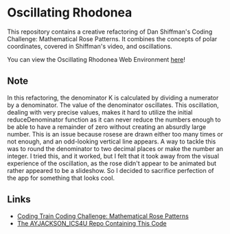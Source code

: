 # Oscillating Rhodonea
This repository contains a creative refactoring of Dan Shiffman's Coding Challenge: Mathematical Rose Patterns. It combines the concepts of polar coordinates, covered in Shiffman's video, and oscillations. 

You can view the Oscillating Rhodonea Web Environment [here](https://sabrinabutton.github.io/oscillating-rhodonea/)!

## Note
In this refactoring, the denominator K is calculated by dividing a numerator by a denominator. The value of the denominator oscillates. This oscillation, dealing with very precise values, makes it hard to utilize the initial reduceDenominator function as it can never reduce the numbers enough to be able to have a remainder of zero without creating an absurdly large number. This is an issue because rosese are drawn either too many times or not enough, and an odd-looking vertical line appears. A way to tackle this was to round the denominator to two decimal places or make the number an integer. I tried this, and it worked, but I felt that it took away from the visual experience of the oscillation, as the rose didn't appear to be animated but rather appeared to be a slideshow. So I decided to sacrifice perfection of the app for something that looks cool.  

## Links 
- [Coding Train Coding Challenge: Mathematical Rose Patterns](https://thecodingtrain.com/CodingChallenges/055-roses.html)
- [The AYJACKSON_ICS4U Repo Containing This Code](https://github.com/AYJACKSON-ICS4U/mathematical-rose-patterns-refactors/tree/master/sabrina)
